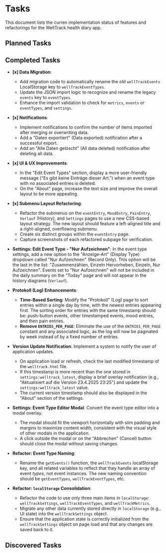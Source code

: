 # Tasks

This document lists the curren implementation status of features and refactorings for the WellTrack health diary app.

## Planned Tasks

## Completed Tasks

- **[x] Data Migration**:
  - Add migration code to automatically rename the old `wellTrackEvents` LocalStorage key to `wellTrackEventTypes`.
  - Update the JSON import logic to recognize and rename the legacy `events` key to `eventTypes`.
  - Enhance the import validation to check for `metrics`, `events` or `eventTypes`, and `settings`.

- **[x] Notifications**:
  - Implement notifications to confirm the number of items imported after merging or overwriting data.
  - Add a "Daten exportiert" (Data exported) notification after a successful export.
  - Add an "Alle Daten gelöscht" (All data deleted) notification after deleting all data.

- **[x] UI & UX Improvements**:
  - In the "Edit Event Types" section, display a more user-friendly message ("Es gibt keine Einträge dieser Art.") when an event type with no associated entries is deleted.
  - On the "About" page, increase the text size and improve the overall layout to be more appealing.

- **[x] Submenu Layout Refactoring**:
  - Refactor the submenus on the `eventEntry`, `MoodEntry`, `PainEntry`, `Verlauf` (History), and `Settings` pages to use a new CSS-based layout strategy. The new layout should feature a left-aligned title and a right-aligned, overflowing submenu.
  - Create six distinct groups within the `eventEntry` page.
  - Capture screenshots of each refactored subpage for verification.

- **Settings: Edit Event Type - "Nur Aufzeichnen"**: In the event type settings, add a new option to the "Anzeige-Art" (Display Type) dropdown called "Nur Aufzeichnen" (Record Only). This option will be the last in the list: "Zusammenzählen, Einzeln Hervorheben, Einzeln, Nur Aufzeichnen". Events set to "Nur Aufzeichnen" will not be included in the daily summary on the "Today" page and will not appear in the history diagrams (`Verlauf`).

- **Protokoll (Log) Enhancements**:
  - **Time-Based Sorting**: Modify the "Protokoll" (Log) page to sort entries within a single day by time, with the newest entries appearing first. The sorting order for entries with the same timestamp should be: push-button events, other timestamped events, mood entries, and then pain entries.
  - **Remove `ENTRIES_PER_PAGE`**: Eliminate the use of the `ENTRIES_PER_PAGE` constant and any associated logic, as the log will now be paginated by week instead of by a fixed number of entries.

- **Version Update Notification**: Implement a system to notify the user of application updates.
  - On application load or refresh, check the last modified timestamp of the `welltrack.html` file.
  - If this timestamp is more recent than the one stored in `settings:welltrack_latest`, display a brief overlay notification (e.g., "Aktualisiert auf die Version 23.4.2025 23:25") and update the `settings:welltrack_latest` value.
  - The current version timestamp should also be displayed in the "About" section of the settings.

- **Settings: Event Type Editor Modal**: Convert the event type editor into a modal overlay.
  - The modal should fit the viewport horizontally with slim padding and margins to maximize content width, consistent with the visual style of other modals in the application.
  - A click outside the modal or on the "Abbrechen" (Cancel) button should close the modal without saving changes.

- **Refactor: Event Type Naming**:
  - Rename the `getEvents()` function, the `wellTrackEvents` localStorage key, and all related variables to reflect that they handle an array of event *types*, not event instances. The new naming convention should be `getEventTypes`, `wellTrackEventTypes`, etc.

- **Refactor: `localStorage` Consolidation**:
  - Refactor the code to use only three main items in `localStorage`: `wellTrackSettings`, `wellTrackEventTypes`, and `wellTrackMetrics`.
  - Migrate any other data currently stored directly in `localStorage` (e.g., UI state) into the `wellTrackSettings` object.
  - Ensure that the application state is correctly initialized from the `wellTrackSettings` object on page load and that any changes are saved back to it.

## Discovered Tasks